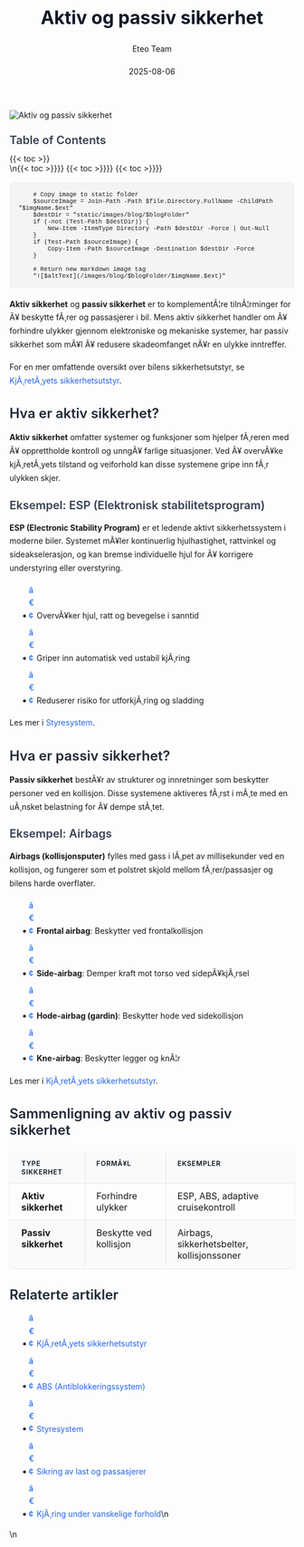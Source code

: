 ﻿---
title: "Aktiv og passiv sikkerhet"
date: 2025-08-06
draft: false
author: "Eteo Team"
description: "Lær om aktiv og passiv sikkerhet i bilen, inkludert ESP, airbags og prinsipper for å forhindre og beskytte ved kollisjon. Viktig kunnskap for førerkortet."
categories: ["Driving Theory"]
tags: ["driving", "theory", "safety"]
featured_image: "/images/blog/aktiv-og-passiv-sikkerhet/aktiv-og-passiv-sikkerhet-image.svg"
---

<style>
/* Base text styling */
.article-content {
  font-family: 'Inter', -apple-system, BlinkMacSystemFont, 'Segoe UI', Roboto, Oxygen, Ubuntu, Cantarell, 'Open Sans', 'Helvetica Neue', sans-serif;
  line-height: 1.6;
  color: #1f2937;
  font-size: 16px;
}

/* Headers */
h1 {
  font-size: 2rem;
  font-weight: 700;
  margin: 2rem 0 1.5rem;
  color: #111827;
}

h2 {
  font-size: 1.5rem;
  font-weight: 600;
  margin: 2rem 0 1rem;
  color: #1f2937;
}

h3 {
  font-size: 1.25rem;
  font-weight: 600;
  margin: 1.5rem 0 0.75rem;
  color: #374151;
}

/* Paragraphs */
p {
  margin: 1rem 0;
  line-height: 1.7;
}

/* Lists */
ul, ol {
  margin: 1rem 0 1rem 1.5rem;
  padding-left: 1rem;
}

li {
  margin-bottom: 0.5rem;
  line-height: 1.6;
  position: relative;
  padding-left: 0.5rem;
}

ul > li::before {
  content: 'â€¢';
  color: #3b82f6;
  font-weight: bold;
  display: inline-block;
  width: 1em;
  margin-left: -1em;
}

/* Links */
a {
  color: #2563eb;
  text-decoration: none;
  transition: color 0.2s ease;
}

a:hover {
  color: #1d4ed8;
  text-decoration: underline;
}

/* Code blocks */
pre, code {
  font-family: 'SFMono-Regular', Consolas, 'Liberation Mono', Menlo, monospace;
  background-color: #f3f4f6;
  border-radius: 0.375rem;
  font-size: 0.875em;
}

pre {
  padding: 1rem;
  overflow-x: auto;
  margin: 1rem 0;
}

code {
  padding: 0.2em 0.4em;
}

/* Blockquotes */
blockquote {
  border-left: 4px solid #e5e7eb;
  margin: 1.5rem 0;
  padding: 0.75rem 1rem 0.75rem 1.5rem;
  background-color: #f9fafb;
  color: #4b5563;
  font-style: italic;
}

/* Tables */
table {
  margin: 1.5rem auto !important;
  border-collapse: collapse !important;
  width: 100% !important;
  max-width: 100%;
  box-shadow: 0 1px 3px rgba(0,0,0,0.1) !important;
  border-radius: 0.5rem !important;
  overflow: hidden !important;
  border: 1px solid #e5e7eb !important;
  display: table !important;
}

th, td {
  padding: 0.75rem 1.25rem !important;
  text-align: left !important;
  border: 1px solid #e5e7eb !important;
  vertical-align: top;
}

th {
  background-color: #f9fafb !important;
  font-weight: 600 !important;
  color: #111827 !important;
  text-transform: uppercase !important;
  font-size: 0.75rem !important;
  letter-spacing: 0.05em !important;
}

tr:nth-child(even) {
  background-color: #f9fafb !important;
}

tr:hover {
  background-color: #f3f4f6 !important;
}

/* Responsive adjustments */
@media (max-width: 768px) {
  .article-content {
    font-size: 15px;
  }
  
  h1 { font-size: 1.75rem; }
  h2 { font-size: 1.375rem; }
  h3 { font-size: 1.125rem; }
  
  table {
    display: block !important;
    overflow-x: auto !important;
    -webkit-overflow-scrolling: touch;
  }
}
</style>


<div class="blog-content">
  <div class="featured-image">
    <img src="/images/blog/aktiv-og-passiv-sikkerhet/aktiv-og-passiv-sikkerhet-image.svg" alt="Aktiv og passiv sikkerhet" class="img-fluid rounded">
  </div>

  <div class="toc-container mt-4 mb-4">
    <h3>Table of Contents</h3>
    {{< toc >}}
  </div>

  <div class="blog-body">\n{{< toc >}}}}
{{< toc >}}}}
{{< toc >}}}}

        
        
        # Copy image to static folder
        $sourceImage = Join-Path -Path $file.Directory.FullName -ChildPath "$imgName.$ext"
        $destDir = "static/images/blog/$blogFolder"
        if (-not (Test-Path $destDir)) {
            New-Item -ItemType Directory -Path $destDir -Force | Out-Null
        }
        if (Test-Path $sourceImage) {
            Copy-Item -Path $sourceImage -Destination $destDir -Force
        }
        
        # Return new markdown image tag
        "![$altText](/images/blog/$blogFolder/$imgName.$ext)"
    

**Aktiv sikkerhet** og **passiv sikkerhet** er to komplementÃ¦re tilnÃ¦rminger for Ã¥ beskytte fÃ¸rer og passasjerer i bil. Mens aktiv sikkerhet handler om Ã¥ forhindre ulykker gjennom elektroniske og mekaniske systemer, har passiv sikkerhet som mÃ¥l Ã¥ redusere skadeomfanget nÃ¥r en ulykke inntreffer.

For en mer omfattende oversikt over bilens sikkerhetsutstyr, se [KjÃ¸retÃ¸yets sikkerhetsutstyr](/blogs/teori/kjoretoyets-sikkerhetsutstyr "KjÃ¸retÃ¸yets sikkerhetsutstyr - Oversikt over aktivt og passivt sikkerhetsutstyr").

## Hva er aktiv sikkerhet?

**Aktiv sikkerhet** omfatter systemer og funksjoner som hjelper fÃ¸reren med Ã¥ opprettholde kontroll og unngÃ¥ farlige situasjoner. Ved Ã¥ overvÃ¥ke kjÃ¸retÃ¸yets tilstand og veiforhold kan disse systemene gripe inn fÃ¸r ulykken skjer.

### Eksempel: ESP (Elektronisk stabilitetsprogram)

**ESP (Electronic Stability Program)** er et ledende aktivt sikkerhetssystem i moderne biler. Systemet mÃ¥ler kontinuerlig hjulhastighet, rattvinkel og sideakselerasjon, og kan bremse individuelle hjul for Ã¥ korrigere understyring eller overstyring.

* OvervÃ¥ker hjul, ratt og bevegelse i sanntid
* Griper inn automatisk ved ustabil kjÃ¸ring
* Reduserer risiko for utforkjÃ¸ring og sladding

Les mer i [Styresystem](/blogs/teori/styresystem "Styresystem (servostyring, retningsstabilitet, dÃ¸dgang, forstilling, lufttrykk, ESP m.m.)").

## Hva er passiv sikkerhet?

**Passiv sikkerhet** bestÃ¥r av strukturer og innretninger som beskytter personer ved en kollisjon. Disse systemene aktiveres fÃ¸rst i mÃ¸te med en uÃ¸nsket belastning for Ã¥ dempe stÃ¸tet.

### Eksempel: Airbags

**Airbags (kollisjonsputer)** fylles med gass i lÃ¸pet av millisekunder ved en kollisjon, og fungerer som et polstret skjold mellom fÃ¸rer/passasjer og bilens harde overflater.

* **Frontal airbag**: Beskytter ved frontalkollisjon
* **Side-airbag**: Demper kraft mot torso ved sidepÃ¥kjÃ¸rsel
* **Hode-airbag (gardin)**: Beskytter hode ved sidekollisjon
* **Kne-airbag**: Beskytter legger og knÃ¦r

Les mer i [KjÃ¸retÃ¸yets sikkerhetsutstyr](/blogs/teori/kjoretoyets-sikkerhetsutstyr "KjÃ¸retÃ¸yets sikkerhetsutstyr - Oversikt over passivt sikkerhetsutstyr").

## Sammenligning av aktiv og passiv sikkerhet

| Type sikkerhet      | FormÃ¥l                    | Eksempler                                   |
|---------------------|---------------------------|---------------------------------------------|
| **Aktiv sikkerhet** | Forhindre ulykker         | ESP, ABS, adaptive cruisekontroll           |
| **Passiv sikkerhet**| Beskytte ved kollisjon     | Airbags, sikkerhetsbelter, kollisjonssoner  |

## Relaterte artikler

* [KjÃ¸retÃ¸yets sikkerhetsutstyr](/blogs/teori/kjoretoyets-sikkerhetsutstyr "KjÃ¸retÃ¸yets sikkerhetsutstyr - Oversikt over aktivt og passivt sikkerhetsutstyr")
* [ABS (Antiblokkeringssystem)](/blogs/teori/abs-antiblokkeringssystem "ABS (Antiblokkeringssystem) - Prinsipper og fordeler")
* [Styresystem](/blogs/teori/styresystem "Styresystem (servostyring, retningsstabilitet, dÃ¸dgang, forstilling, lufttrykk, ESP m.m.)")
* [Sikring av last og passasjerer](/blogs/teori/sikring-av-last-og-passasjerer "Sikring av last og passasjerer - Guide til sikker last- og passasjersikring")
* [KjÃ¸ring under vanskelige forhold](/blogs/teori/kjoring-under-vanskelige-forhold "KjÃ¸ring under vanskelige forhold - Tilpasning til vÃ¦r- og fÃ¸reforhold")\n  </div>\n</div>